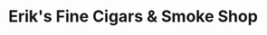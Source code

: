 ---
title: "Erik's Fine Cigars & Smoke Shop"
url: /clearwater/eriks-fine-cigars-and-smoke-shop/
shop: shop
---